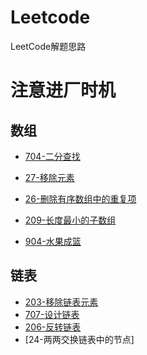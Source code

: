 # Leetcode
LeetCode解题思路
# 注意进厂时机
## 数组
- [704-二分查找](https://github.com/YuAn-06/Leetcode/blob/main/704-%E4%BA%8C%E5%88%86%E6%9F%A5%E6%89%BE.md)

- [27-移除元素](https://github.com/YuAn-06/Leetcode/blob/main/27-%E7%A7%BB%E9%99%A4%E5%85%83%E7%B4%A0.md)

- [26-删除有序数组中的重复项](https://github.com/YuAn-06/Leetcode/blob/main/26-%E5%88%A0%E9%99%A4%E6%9C%89%E5%BA%8F%E6%95%B0%E7%BB%84%E4%B8%AD%E7%9A%84%E9%87%8D%E5%A4%8D%E9%A1%B9.md#26-%E5%88%A0%E9%99%A4%E6%9C%89%E5%BA%8F%E6%95%B0%E7%BB%84%E4%B8%AD%E7%9A%84%E9%87%8D%E5%A4%8D%E9%A1%B9)

- [209-长度最小的子数组](https://github.com/YuAn-06/Leetcode/blob/main/209-%E9%95%BF%E5%BA%A6%E6%9C%80%E5%B0%8F%E7%9A%84%E5%AD%90%E6%95%B0%E7%BB%84.md)

- [904-水果成篮](https://github.com/YuAn-06/Leetcode/blob/main/904-%E6%B0%B4%E6%9E%9C%E6%88%90%E7%AF%AE.md)


## 链表
- [203-移除链表元素](https://github.com/YuAn-06/Leetcode/blob/main/203-%E7%A7%BB%E9%99%A4%E9%93%BE%E8%A1%A8%E5%85%83%E7%B4%A0.md)
- [707-设计链表](https://github.com/YuAn-06/Leetcode/blob/main/707-%E8%AE%BE%E8%AE%A1%E9%93%BE%E8%A1%A8.md)
- [206-反转链表](https://github.com/YuAn-06/Leetcode/blob/main/206-%E5%8F%8D%E8%BD%AC%E9%93%BE%E8%A1%A8.md)
- [24-两两交换链表中的节点]
